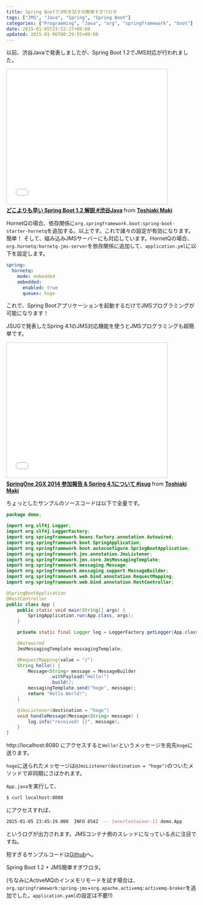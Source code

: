```yaml
---
title: Spring BootでJMSを試すの簡単すぎワロタ
tags: ["JMS", "Java", "Spring", "Spring Boot"]
categories: ["Programming", "Java", "org", "springframework", "boot"]
date: 2015-01-05T23:52:27+09:00
updated: 2015-01-06T00:29:55+09:00
---
```



以前、渋谷Javaで発表しましたが、Spring Boot 1.2でJMS対応が行われました。

<iframe src="//www.slideshare.net/slideshow/embed_code/42665829?startSlide=23" width="425" height="355" frameborder="0" marginwidth="0" marginheight="0" scrolling="no" style="border:1px solid #CCC; border-width:1px; margin-bottom:5px; max-width: 100%;" allowfullscreen> </iframe> <div style="margin-bottom:5px"> <strong> <a href="//www.slideshare.net/makingx/spring-boot12" title="どこよりも早い Spring Boot 1.2 解説 #渋谷Java" target="_blank">どこよりも早い Spring Boot 1.2 解説 #渋谷Java</a> </strong> from <strong><a href="//www.slideshare.net/makingx" target="_blank">Toshiaki Maki</a></strong> </div>

HornetQの場合、依存関係に`org.springframework.boot:spring-boot-starter-hornetq`を追加する。以上です。これで諸々の設定が有効になります。簡単！
そして、組み込みJMSサーバーにも対応しています。HornetQの場合、`org.hornetq:hornetq-jms-server`を依存関係に追加して、`application.yml`に以下を設定します。

``` yaml
spring:
  hornetq:
    mode: embedded
    embedded:
      enabled: true
      queues: hoge
```

これで、Spring Bootアプリケーションを起動するだけでJMSプログラミングが可能になります！

JSUGで発表したSpring 4.1のJMS対応機能を使うとJMSプログラミングも超簡単です。

<iframe src="//www.slideshare.net/slideshow/embed_code/42608374?startSlide=45" width="425" height="355" frameborder="0" marginwidth="0" marginheight="0" scrolling="no" style="border:1px solid #CCC; border-width:1px; margin-bottom:5px; max-width: 100%;" allowfullscreen> </iframe> <div style="margin-bottom:5px"> <strong> <a href="//www.slideshare.net/makingx/springone-2gx-2014-spring-41-jsug" title="SpringOne 2GX 2014 参加報告 &amp; Spring 4.1について #jsug" target="_blank">SpringOne 2GX 2014 参加報告 &amp; Spring 4.1について #jsug</a> </strong> from <strong><a href="//www.slideshare.net/makingx" target="_blank">Toshiaki Maki</a></strong> </div>

ちょっとしたサンプルのソースコードは以下で全量です。

``` java
package demo;

import org.slf4j.Logger;
import org.slf4j.LoggerFactory;
import org.springframework.beans.factory.annotation.Autowired;
import org.springframework.boot.SpringApplication;
import org.springframework.boot.autoconfigure.SpringBootApplication;
import org.springframework.jms.annotation.JmsListener;
import org.springframework.jms.core.JmsMessagingTemplate;
import org.springframework.messaging.Message;
import org.springframework.messaging.support.MessageBuilder;
import org.springframework.web.bind.annotation.RequestMapping;
import org.springframework.web.bind.annotation.RestController;

@SpringBootApplication
@RestController
public class App {
    public static void main(String[] args) {
        SpringApplication.run(App.class, args);
    }

    private static final Logger log = LoggerFactory.getLogger(App.class);

    @Autowired
    JmsMessagingTemplate messagingTemplate;

    @RequestMapping(value = "/")
    String hello() {
        Message<String> message = MessageBuilder
                .withPayload("Hello!")
                .build();
        messagingTemplate.send("hoge", message);
        return "Hello World!";
    }

    @JmsListener(destination = "hoge")
    void handleMessage(Message<String> message) {
        log.info("received! {}", message);
    }
}
```

http://localhost:8080 にアクセスすると`Hello!`というメッセージを宛先`hoge`に送ります。

`hoge`に送られたメッセージは`@JmsListener(destination = "hoge")`のついたメソッドで非同期にさばかれます。

`App.java`を実行して、

``` bash
$ curl localhost:8080
```

にアクセスすれば、

``` bash
2015-01-05 23:45:19.000  INFO 8542 --- [enerContainer-1] demo.App                                 : received! GenericMessage [payload=Hello!, headers={jms_redelivered=false, jms_deliveryMode=2, JMSXDeliveryCount=1, jms_destination=HornetQQueue[hoge], jms_priority=4, id=90dd5c83-fbb4-5f65-63cf-2b33fedd88bf, jms_timestamp=1420469118999, jms_expiration=0, jms_messageId=ID:780742e5-94e9-11e4-b9be-31fabf5e64db, timestamp=1420469119000}]
```
というログが出力されます。JMSコンテナ側のスレッドになっている点に注目ですね。

短すぎるサンプルコードは[Github](https://github.com/making/jms-demo)へ。

Spring Boot 1.2 + JMS簡単すぎワロタ。


(ちなみにActiveMQのインメモリモードを試す場合は、`org.springframework:spring-jms`+`org.apache.activemq:activemq-broker`を追加でした。`application.yaml`の設定は不要!!)
